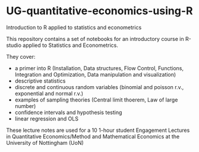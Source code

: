 # UG-quantitative-economics-using-R
Introduction to R applied to statistics and econometrics

This repository contains a set of notebooks for an introductory course in R-studio applied to Statistics and Econometrics.

They cover:

- a primer into R (Installation, Data structures, Flow Control, Functions, Integration and Optimization, Data manipulation and visualization)
- descriptive statistics
- discrete and continuous random variables (binomial and poisson r.v., exponential and normal r.v.)
- examples of sampling theories (Central limit thoerem, Law of large number) 
- confidence intervals and hypothesis testing 
- linear regression and OLS 

These lecture notes are used for a 10 1-hour student Engagement Lectures in Quantitative Economics/Method and Mathematical Economics at the University of Nottingham (UoN)
